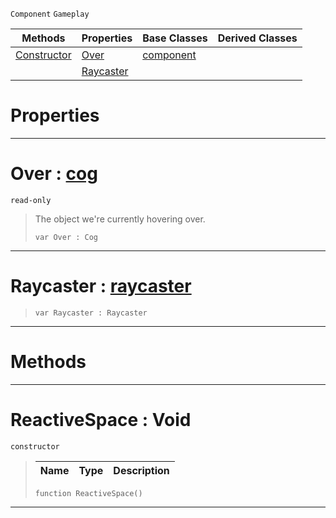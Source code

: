  `Component` `Gameplay`



|Methods|Properties|Base Classes|Derived Classes|
|---|---|---|---|
|[ Constructor](https://github.com/PlasmaEngine/PlasmaDocs/blob/master/code_reference/class_reference/reactivespace.markdown#reactivespace-void)|[ Over](https://github.com/PlasmaEngine/PlasmaDocs/blob/master/code_reference/class_reference/reactivespace.markdown#over-plasma-engine-documen)|[component](https://github.com/PlasmaEngine/PlasmaDocs/blob/master/code_reference/class_reference/component.markdown)| |
| |[ Raycaster](https://github.com/PlasmaEngine/PlasmaDocs/blob/master/code_reference/class_reference/reactivespace.markdown#raycaster-plasma-engine-do)| | |


 #  Properties


---  
 #  Over : [cog](https://github.com/PlasmaEngine/PlasmaDocs/blob/master/code_reference/class_reference/cog.markdown)

 `read-only`

> The object we're currently hovering over.
> ``` lang=cpp, name=Lightning
> var Over : Cog


---  
 #  Raycaster : [raycaster](https://github.com/PlasmaEngine/PlasmaDocs/blob/master/code_reference/class_reference/raycaster.markdown)

> 
> ``` lang=cpp, name=Lightning
> var Raycaster : Raycaster


---  
 #  Methods


---  
 #  ReactiveSpace : Void

 `constructor`

> 
> |Name|Type|Description|
> |---|---|---|
> ``` lang=cpp, name=Lightning
> function ReactiveSpace()
> ``` 


---  
 

 